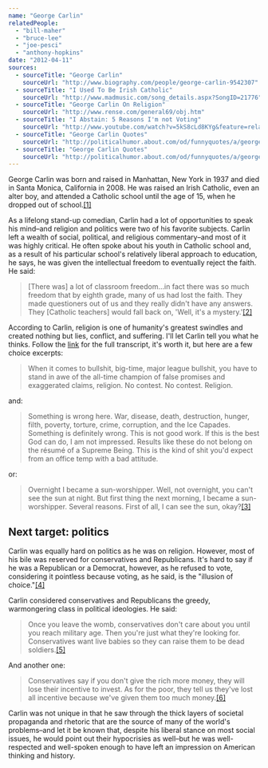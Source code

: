 ```yaml
---
name: "George Carlin"
relatedPeople:
  - "bill-maher"
  - "bruce-lee"
  - "joe-pesci"
  - "anthony-hopkins"
date: "2012-04-11"
sources:
  - sourceTitle: "George Carlin"
    sourceUrl: "http://www.biography.com/people/george-carlin-9542307"
  - sourceTitle: "I Used To Be Irish Catholic"
    sourceUrl: "http://www.madmusic.com/song_details.aspx?SongID=21776"
  - sourceTitle: "George Carlin On Religion"
    sourceUrl: "http://www.rense.com/general69/obj.htm"
  - sourceTitle: "I Abstain: 5 Reasons I'm not Voting"
    sourceUrl: "http://www.youtube.com/watch?v=5kS8cLd8KYg&feature=related"
  - sourceTitle: "George Carlin Quotes"
    sourceUrl: "http://politicalhumor.about.com/od/funnyquotes/a/george-carlin.htm"
  - sourceTitle: "George Carlin Quotes"
    sourceUrl: "http://politicalhumor.about.com/od/funnyquotes/a/george-carlin.htm"
---
```


George Carlin was born and raised in Manhattan, New York in 1937 and died in Santa Monica, California in 2008. He was raised an Irish Catholic, even an alter boy, and attended a Catholic school until the age of 15, when he dropped out of school.<a class="source-citation" href="http://www.biography.com/people/george-carlin-9542307" title="George Carlin">[1]</a>

As a lifelong stand-up comedian, Carlin had a lot of opportunities to speak his mind–and religion and politics were two of his favorite subjects. Carlin left a wealth of social, political, and religious commentary–and most of it was highly critical. He often spoke about his youth in Catholic school and, as a result of his particular school's relatively liberal approach to education, he says, he was given the intellectual freedom to eventually reject the faith. He said:

>[There was] a lot of classroom freedom…in fact there was so much freedom that by eighth grade, many of us had lost the faith. They made questioners out of us and they really didn't have any answers. They [Catholic teachers] would fall back on, 'Well, it's a mystery.'<a class="source-citation" href="http://www.madmusic.com/song_details.aspx?SongID=21776" title="I Used To Be Irish Catholic">[2]</a>

According to Carlin, religion is one of humanity's greatest swindles and created nothing but lies, conflict, and suffering. I'll let Carlin tell you what he thinks. Follow the [link](http://www.rense.com/general69/obj.htm) for the full transcript, it's worth it, but here are a few choice excerpts:

>When it comes to bullshit, big-time, major league bullshit, you have to stand in awe of the all-time champion of false promises and exaggerated claims, religion. No contest. No contest. Religion.

and:

>Something is wrong here. War, disease, death, destruction, hunger, filth, poverty, torture, crime, corruption, and the Ice Capades. Something is definitely wrong. This is not good work. If this is the best God can do, I am not impressed. Results like these do not belong on the résumé of a Supreme Being. This is the kind of shit you'd expect from an office temp with a bad attitude.

or:

>Overnight I became a sun-worshipper. Well, not overnight, you can't see the sun at night. But first thing the next morning, I became a sun-worshipper. Several reasons. First of all, I can see the sun, okay?<a class="source-citation" href="http://www.rense.com/general69/obj.htm" title="George Carlin On Religion">[3]</a>

## Next target: politics

Carlin was equally hard on politics as he was on religion. However, most of his bile was reserved for conservatives and Republicans. It's hard to say if he was a Republican or a Democrat, however, as he refused to vote, considering it pointless because voting, as he said, is the "illusion of choice."<a class="source-citation" href="http://www.youtube.com/watch?v=5kS8cLd8KYg&feature=related" title="I Abstain: 5 Reasons I&apos;m not Voting">[4]</a>

Carlin considered conservatives and Republicans the greedy, warmongering class in political ideologies. He said:

>Once you leave the womb, conservatives don't care about you until you reach military age. Then you're just what they're looking for. Conservatives want live babies so they can raise them to be dead soldiers.<a class="source-citation" href="http://politicalhumor.about.com/od/funnyquotes/a/george-carlin.htm" title="George Carlin Quotes">[5]</a>

And another one:

>Conservatives say if you don't give the rich more money, they will lose their incentive to invest. As for the poor, they tell us they've lost all incentive because we've given them too much money.<a class="source-citation" href="http://politicalhumor.about.com/od/funnyquotes/a/george-carlin.htm" title="George Carlin Quotes">[6]</a>

Carlin was not unique in that he saw through the thick layers of societal propaganda and rhetoric that are the source of many of the world's problems–and let it be known that, despite his liberal stance on most social issues, he would point out their hypocrisies as well–but he was well-respected and well-spoken enough to have left an impression on American thinking and history.